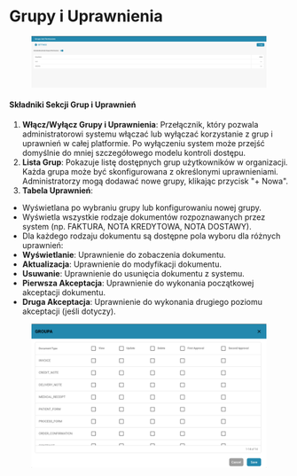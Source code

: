 # Grupy i Uprawnienia

<figure><img src="../../../../.gitbook/assets/Bildschirmfoto 2024-05-08 um 08.26.22.png" alt=""><figcaption></figcaption></figure>

#### Składniki Sekcji Grup i Uprawnień

1. **Włącz/Wyłącz Grupy i Uprawnienia**: Przełącznik, który pozwala administratorowi systemu włączać lub wyłączać korzystanie z grup i uprawnień w całej platformie. Po wyłączeniu system może przejść domyślnie do mniej szczegółowego modelu kontroli dostępu.
2. **Lista Grup**: Pokazuje listę dostępnych grup użytkowników w organizacji. Każda grupa może być skonfigurowana z określonymi uprawnieniami. Administratorzy mogą dodawać nowe grupy, klikając przycisk "+ Nowa".
3. **Tabela Uprawnień**:

* Wyświetlana po wybraniu grupy lub konfigurowaniu nowej grupy.
* Wyświetla wszystkie rodzaje dokumentów rozpoznawanych przez system (np. FAKTURA, NOTA KREDYTOWA, NOTA DOSTAWY).
* Dla każdego rodzaju dokumentu są dostępne pola wyboru dla różnych uprawnień:
* **Wyświetlanie**: Uprawnienie do zobaczenia dokumentu.
* **Aktualizacja**: Uprawnienie do modyfikacji dokumentu.
* **Usuwanie**: Uprawnienie do usunięcia dokumentu z systemu.
* **Pierwsza Akceptacja**: Uprawnienie do wykonania początkowej akceptacji dokumentu.
* **Druga Akceptacja**: Uprawnienie do wykonania drugiego poziomu akceptacji (jeśli dotyczy).



<figure><img src="../../../../.gitbook/assets/Bildschirmfoto 2024-05-08 um 08.26.33.png" alt=""><figcaption></figcaption></figure>
